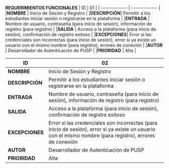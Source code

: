 **REQUERIMIENTOS FUNCIONALES**
| ID        | 01 |
| ------------- | ------------- |
|**NOMBRE**     | Inicio de Sesión y Registro       |
|**DESCRIPCIÓN**| Permitir a los estudiantes iniciar sesión o registrarse en la plataforma   | 
|**ENTRADA**    | Nombre de usuario, contraseña (para inicio de sesión), información de registro (para registro) | 
|**SALIDA**     | Acceso a la plataforma (para inicio de sesión), confirmación de registro exitoso | 
|**EXCEPCIONES**| Error si las credenciales son incorrectas (para inicio de sesión), error si ya existe un usuario con el mismo nombre (para registro), errores de conexión | 
|**AUTOR**      | Desarrollador de Autenticación de PUSP | 
|**PRIORIDAD**  | Alta | 

| ID        | 02 |
| ------------- | ------------- |
|**NOMBRE**     | Inicio de Sesión y Registro       |
|**DESCRIPCIÓN**| Permitir a los estudiantes iniciar sesión o registrarse en la plataforma   | 
|**ENTRADA**    | Nombre de usuario, contraseña (para inicio de sesión), información de registro (para registro) | 
|**SALIDA**     | Acceso a la plataforma (para inicio de sesión), confirmación de registro exitoso | 
|**EXCEPCIONES**| Error si las credenciales son incorrectas (para inicio de sesión), error si ya existe un usuario con el mismo nombre (para registro), errores de conexión | 
|**AUTOR**      | Desarrollador de Autenticación de PUSP | 
|**PRIORIDAD**  | Alta | 
